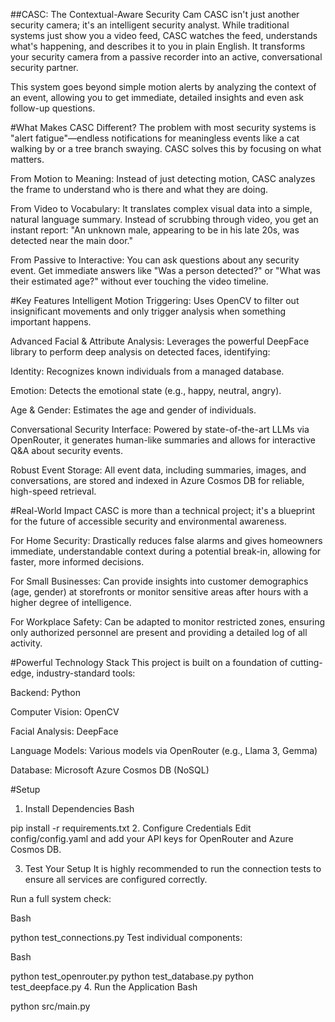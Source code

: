 ##CASC: The Contextual-Aware Security Cam 
CASC isn't just another security camera; it's an intelligent security analyst. While traditional systems just show you a video feed, CASC watches the feed, understands what's happening, and describes it to you in plain English. It transforms your security camera from a passive recorder into an active, conversational security partner.

This system goes beyond simple motion alerts by analyzing the context of an event, allowing you to get immediate, detailed insights and even ask follow-up questions.

#What Makes CASC Different?
The problem with most security systems is "alert fatigue"—endless notifications for meaningless events like a cat walking by or a tree branch swaying. CASC solves this by focusing on what matters.

From Motion to Meaning: Instead of just detecting motion, CASC analyzes the frame to understand who is there and what they are doing.

From Video to Vocabulary: It translates complex visual data into a simple, natural language summary. Instead of scrubbing through video, you get an instant report: "An unknown male, appearing to be in his late 20s, was detected near the main door."

From Passive to Interactive: You can ask questions about any security event. Get immediate answers like "Was a person detected?" or "What was their estimated age?" without ever touching the video timeline.

#Key Features
Intelligent Motion Triggering: Uses OpenCV to filter out insignificant movements and only trigger analysis when something important happens.

Advanced Facial & Attribute Analysis: Leverages the powerful DeepFace library to perform deep analysis on detected faces, identifying:

Identity: Recognizes known individuals from a managed database.

Emotion: Detects the emotional state (e.g., happy, neutral, angry).

Age & Gender: Estimates the age and gender of individuals.

Conversational Security Interface: Powered by state-of-the-art LLMs via OpenRouter, it generates human-like summaries and allows for interactive Q&A about security events.

Robust Event Storage: All event data, including summaries, images, and conversations, are stored and indexed in Azure Cosmos DB for reliable, high-speed retrieval.

#Real-World Impact
CASC is more than a technical project; it's a blueprint for the future of accessible security and environmental awareness.

For Home Security: Drastically reduces false alarms and gives homeowners immediate, understandable context during a potential break-in, allowing for faster, more informed decisions.

For Small Businesses: Can provide insights into customer demographics (age, gender) at storefronts or monitor sensitive areas after hours with a higher degree of intelligence.

For Workplace Safety: Can be adapted to monitor restricted zones, ensuring only authorized personnel are present and providing a detailed log of all activity.

#Powerful Technology Stack
This project is built on a foundation of cutting-edge, industry-standard tools:

Backend: Python

Computer Vision: OpenCV

Facial Analysis: DeepFace

Language Models: Various models via OpenRouter (e.g., Llama 3, Gemma)

Database: Microsoft Azure Cosmos DB (NoSQL)

#Setup
1. Install Dependencies
Bash

pip install -r requirements.txt
2. Configure Credentials
Edit config/config.yaml and add your API keys for OpenRouter and Azure Cosmos DB.

3. Test Your Setup
It is highly recommended to run the connection tests to ensure all services are configured correctly.

Run a full system check:

Bash

python test_connections.py
Test individual components:

Bash

python test_openrouter.py
python test_database.py
python test_deepface.py
4. Run the Application
Bash

python src/main.py
